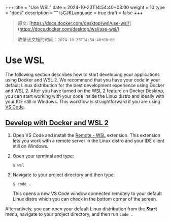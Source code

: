 +++
title = "Use WSL"
date = 2024-10-23T14:54:40+08:00
weight = 10
type = "docs"
description = ""
isCJKLanguage = true
draft = false
+++

> 原文: [https://docs.docker.com/desktop/wsl/use-wsl/](https://docs.docker.com/desktop/wsl/use-wsl/)
>
> 收录该文档的时间：`2024-10-23T14:54:40+08:00`

# Use WSL

The following section describes how to start developing your applications using Docker and WSL 2. We recommend that you have your code in your default Linux distribution for the best development experience using Docker and WSL 2. After you have turned on the WSL 2 feature on Docker Desktop, you can start working with your code inside the Linux distro and ideally with your IDE still in Windows. This workflow is straightforward if you are using [VS Code](https://code.visualstudio.com/download).

## [Develop with Docker and WSL 2](https://docs.docker.com/desktop/wsl/use-wsl/#develop-with-docker-and-wsl-2)

1. Open VS Code and install the [Remote - WSL](https://marketplace.visualstudio.com/items?itemName=ms-vscode-remote.remote-wsl) extension. This extension lets you work with a remote server in the Linux distro and your IDE client still on Windows.

2. Open your terminal and type:

   

   ```console
   $ wsl
   ```

3. Navigate to your project directory and then type:

   

   ```console
   $ code .
   ```

   This opens a new VS Code window connected remotely to your default Linux distro which you can check in the bottom corner of the screen.

Alternatively, you can open your default Linux distribution from the **Start** menu, navigate to your project directory, and then run `code .`
